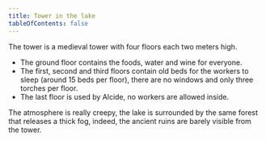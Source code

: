 ```yaml
---
title: Tower in the lake
tableOfContents: false
---
```


The tower is a medieval tower with four floors each two meters high.

- The ground floor contains the foods, water and wine for everyone.
- The first, second and third floors contain old beds for the workers to sleep (around 15 beds per floor), there are no windows and only three torches per floor.
- The last floor is used by Alcide, no workers are allowed inside.

The atmosphere is really creepy, the lake is surrounded by the same forest that releases a thick fog, indeed, the ancient ruins are barely visible from the tower.
